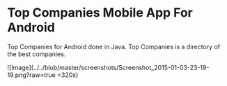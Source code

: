 Top Companies Mobile App For Android
============================

Top Companies for Android done in Java. Top Companies is a directory of the best companies.

![Image](../../blob/master/screenshots/Screenshot_2015-01-03-23-19-19.png?raw=true =320x)
